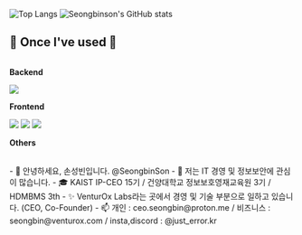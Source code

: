 
![Top Langs](https://github-readme-stats.vercel.app/api/top-langs/?username=seongbinson&layout=compact)
![Seongbinson's GitHub stats](https://github-readme-stats.vercel.app/api?username=seongbinson&show_icons=true&theme=nightowl)
## 🔨 Once I've used 🔨
<div style="display:flex; flex-direction:column; align-items:flex-start;">
    <!-- Backend -->
    <p><strong>Backend</strong></p>
    <div>
        <img src="https://img.shields.io/badge/python-3776AB?style=flat-square&logo=python&logoColor=white"> 
    </div>
    <!-- Frontend -->
    <p><strong>Frontend</strong></p>
    <div>
        <img src="https://img.shields.io/badge/html5-E34F26?style=flat-square&logo=html5&logoColor=white"> 
        <img src="https://img.shields.io/badge/css-1572B6?style=flat-square&logo=css3&logoColor=white"> 
        <img src="https://img.shields.io/badge/javascript-F7DF1E?style=flat-square&logo=javascript&logoColor=black"> 
    </div>
    <!-- Others -->
    <p><strong>Others</strong></p>
    <div>
</div><br>
</div>
- 👋 안녕하세요, 손성빈입니다. @SeongbinSon
- 👀 저는 IT 경영 및 정보보안에 관심이 많습니다.
- 🎓 KAIST IP-CEO 15기 / 건양대학교 정보보호영재교육원 3기 / HDMBMS 3th
- ✨ VenturOx Labs라는 곳에서 경영 및 기술 부분으로 일하고 있습니다. (CEO, Co-Founder)
- 📫 개인 : ceo.seongbin@proton.me / 비즈니스 : seongbin@venturox.com / insta,discord : @just_error.kr
<!---
SeongbinSon/SeongbinSon is a ✨ special ✨ repository because its `README.md` (this file) appears on your GitHub profile.
You can click the Preview link to take a look at your changes.
--->
